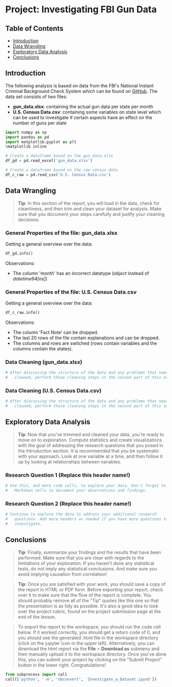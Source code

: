 # Project: Investigating FBI Gun Data

## Table of Contents
<ul>
<li><a href="#intro">Introduction</a></li>
<li><a href="#wrangling">Data Wrangling</a></li>
<li><a href="#eda">Exploratory Data Analysis</a></li>
<li><a href="#conclusions">Conclusions</a></li>
</ul>

<a id='intro'></a>
## Introduction

The following analysis is based on data from the FBI's National Instant Criminal Background Check System which can be found on [GitHub](https://github.com/BuzzFeedNews/nics-firearm-background-checks/blob/master/README.md). The data set consists of two files:
- **gun_data.xlsx**: containing the actual gun data per state per month
- **U.S. Census Data.csv**: containing some variables on state level which can be used to investigate if certain aspects have an effect on the number of guns per state

```python
import numpy as np
import pandas as pd
import matplotlib.pyplot as plt
%matplotlib inline
```

```python
# Create a dataframe based on the gun_data.xlsx
df_gd = pd.read_excel('gun_data.xlsx')

# Create a dataframe based on the raw census data
df_c_raw = pd.read_csv('U.S. Census Data.csv')

```

<a id='wrangling'></a>
## Data Wrangling

> **Tip**: In this section of the report, you will load in the data, check for cleanliness, and then trim and clean your dataset for analysis. Make sure that you document your steps carefully and justify your cleaning decisions.

### General Properties of the file: gun_data.xlsx

Getting a general overview over the data:

```python
df_gd.info()
```

Observations:
- The column 'month' has an incorrect datatype (_object_ instead of _datetime64[ns]_)

### General Properties of the file: U.S. Census Data.csv

Getting a general overview over the data:

```python
df_c_raw.info()
```

Observations:
- The column 'Fact Note' can be dropped.
- The last 20 rows of the file contain explanations and can be dropped.
- The columns and rows are switched (rows contain variables and the columns contain the states).


### Data Cleaning (gun_data.xlsx)

```python
# After discussing the structure of the data and any problems that need to be
#   cleaned, perform those cleaning steps in the second part of this section.

```

### Data Cleaning (U.S. Census Data.csv)

```python
# After discussing the structure of the data and any problems that need to be
#   cleaned, perform those cleaning steps in the second part of this section.

```

<a id='eda'></a>
## Exploratory Data Analysis

> **Tip**: Now that you've trimmed and cleaned your data, you're ready to move on to exploration. Compute statistics and create visualizations with the goal of addressing the research questions that you posed in the Introduction section. It is recommended that you be systematic with your approach. Look at one variable at a time, and then follow it up by looking at relationships between variables.

### Research Question 1 (Replace this header name!)


```python
# Use this, and more code cells, to explore your data. Don't forget to add
#   Markdown cells to document your observations and findings.

```

### Research Question 2  (Replace this header name!)


```python
# Continue to explore the data to address your additional research
#   questions. Add more headers as needed if you have more questions to
#   investigate.

```

<a id='conclusions'></a>
## Conclusions

> **Tip**: Finally, summarize your findings and the results that have been performed. Make sure that you are clear with regards to the limitations of your exploration. If you haven't done any statistical tests, do not imply any statistical conclusions. And make sure you avoid implying causation from correlation!

> **Tip**: Once you are satisfied with your work, you should save a copy of the report in HTML or PDF form. Before exporting your report, check over it to make sure that the flow of the report is complete. You should probably remove all of the "Tip" quotes like this one so that the presentation is as tidy as possible. It's also a good idea to look over the project rubric, found on the project submission page at the end of the lesson.

> To export the report to the workspace, you should run the code cell below. If it worked correctly, you should get a return code of 0, and you should see the generated .html file in the workspace directory (click on the jupyter icon in the upper left). Alternatively, you can download the html report via the **File** > **Download as** submenu and then manually upload it to the workspace directory. Once you've done this, you can submit your project by clicking on the "Submit Project" button in the lower right. Congratulations!


```python
from subprocess import call
call(['python', '-m', 'nbconvert', 'Investigate_a_Dataset.ipynb'])
```
